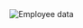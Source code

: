 <img src="/Analysis-and-Dashboards/Power BI/Analytics Dashboard/1.png" alt="Employee data" title="Employee Data title">
